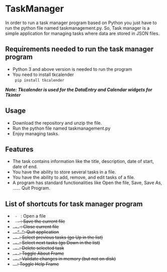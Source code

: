 # TaskManager

In order to run a task manager program based on Python you just have to run the python file named taskmanagement.py. So, Task manager is a simple application for managing tasks where data are stored in JSON files.

## Requirements needed to run the task manager program
- Python 3 and above version is needed to run the program
- You need to install tkcalender <br>
<code> pip install tkcalender </code> 

<b> <i> Note: Tkcalender is used for the DataEntry and Calendar widgets for Tkinter </i> </b> 

## Usage
  
- Download the repository and unzip the file.
- Run the python file named taskmanagement.py
- Enjoy managing tasks.

## Features

- The task contains information like the title, description, date of start, date of end.
- You have the ability to store several tasks in a file.
- You have the ability to add, remove, and edit tasks of a file.
- A program has standard functionalities like Open the file, Save, Save As, …… Quit Program.

## List of shortcuts for task manager program

- <code> <Ctrl>-<O> </code> : Open a file <br>
- <code> <Ctrl>-<S> </code> : Save the current file <br>
- <code> <Ctrl>-<W> </code> : Close current file <br>
- <code> <Ctrl>-<Q> </code>: Quit application <br>
- <code> <Alt>-<Up> </code>: Select previous tasks (go Up in the list) <br>
- <code> <Alt>-<Down> </code>: Select next tasks (go Down in the list) <br>
- <code> <Alt>-<D> </code>: Delete selected task <br>
- <code> <Alt>-<A> </code>: Toggle About Frame <br>
- <code> <Alt>-<V> </code>: Validate changes in memory (but not on disk) <br>
- <code> <F1> </code>: Toggle Help Frame <br>
